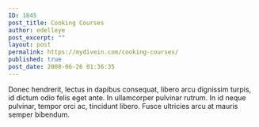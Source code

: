 ```yaml
---
ID: 1845
post_title: Cooking Courses
author: edelleye
post_excerpt: ""
layout: post
permalink: https://mydivein.com/cooking-courses/
published: true
post_date: 2008-06-26 01:36:35
---
```

Donec hendrerit, lectus in dapibus consequat, libero arcu dignissim turpis, id dictum odio felis eget ante. In ullamcorper pulvinar rutrum. In id neque pulvinar, tempor orci ac, tincidunt libero. Fusce ultricies arcu at mauris semper bibendum.